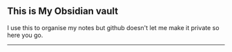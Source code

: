 ## This is My Obsidian vault
I use this to organise my notes but github doesn't let me make it private so here you go.
___
